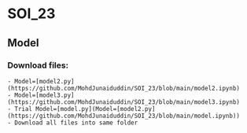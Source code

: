 # SOI_23
## Model
  ### Download files:
    - Model=[model2.py](https://github.com/MohdJunaiduddin/SOI_23/blob/main/model2.ipynb)
    - Model=[model3.py](https://github.com/MohdJunaiduddin/SOI_23/blob/main/model3.ipynb)
    - Trial Model=[model.py](Model=[model2.py](https://github.com/MohdJunaiduddin/SOI_23/blob/main/model.ipynb))
    - Download all files into same folder
